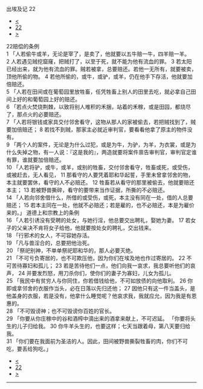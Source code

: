 ﻿





 出埃及记 22




* [<](bible/EXO21.md)
* [22](bible/EXO.md)
* [>](bible/EXO23.md)



 
22赔偿的条例  
1 「人若偷牛或羊，无论是宰了，是卖了，他就要以五牛赔一牛，四羊赔一羊。 
2 人若遇见贼挖窟窿，把贼打了，以至于死，就不能为他有流血的罪。 
3 若太阳已经出来，就为他有流血的罪。贼若被拿，总要赔还。若他一无所有，就要被卖，顶他所偷的物。 
4 若他所偷的，或牛，或驴，或羊，仍在他手下存活，他就要加倍赔还。  
5 「人若在田间或在葡萄园里放牲畜，任凭牲畜上别人的田里去吃，就必拿自己田间上好的和葡萄园上好的赔还。  
6 「若点火焚烧荆棘，以致将别人堆积的禾捆，站着的禾稼，或是田园，都烧尽了，那点火的必要赔还。  
7 「人若将银钱或家具交付邻舍看守，这物从那人的家被偷去，若把贼找到了，贼要加倍赔还； 
8 若找不到贼，那家主必就近审判官，要看看他拿了原主的物件没有。  
9 「两个人的案件，无论是为什么过犯，或是为牛，为驴，为羊，为衣裳，或是为什么失掉之物，有一人说：『这是我的』，两造就要将案件禀告审判官，审判官定谁有罪，谁就要加倍赔还。  
10 「人若将驴，或牛，或羊，或别的牲畜，交付邻舍看守，牲畜或死，或受伤，或被赶去，无人看见， 
11 那看守的人要凭着耶和华起誓，手里未曾拿邻舍的物，本主就要罢休，看守的人不必赔还。 
12 牲畜若从看守的那里被偷去，他就要赔还本主； 
13 若被野兽撕碎，看守的要带来当作证据，所撕的不必赔还。  
14 「人若向邻舍借什么，所借的或受伤，或死，本主没有同在一处，借的人总要赔还； 
15 若本主同在一处，他就不必赔还；若是雇的，也不必赔还，本是为雇价来的。」 道德上和宗教上的条例  
16 「人若引诱没有受聘的处女，与她行淫，他总要交出聘礼，娶她为妻。 
17 若女子的父亲决不肯将女子给他，他就要按处女的聘礼，交出钱来。  
18 「行邪术的女人，不可容她存活。  
19 「凡与兽淫合的，总要把他治死。  
20 「祭祀别神，不单单祭祀耶和华的，那人必要灭绝。  
21 「不可亏负寄居的，也不可欺压他，因为你们在埃及地也作过寄居的。 
22 不可苦待寡妇和孤儿； 
23 若是苦待他们一点，他们向我一哀求，我总要听他们的哀声， 
24 并要发烈怒，用刀杀你们，使你们的妻子为寡妇，儿女为孤儿。  
25 「我民中有贫穷人与你同住，你若借钱给他，不可如放债的向他取利。 
26 你即或拿邻舍的衣服作当头，必在日落以先归还他； 
27 因他只有这一件当盖头，是他盖身的衣服，若是没有，他拿什么睡觉呢？他哀求我，我就应允，因为我是有恩惠的。  
28 「不可毁谤神；也不可毁谤你百姓的官长。  
29 「你要从你庄稼中的谷和酒榨中滴出来的酒拿来献上，不可迟延。 「你要将头生的儿子归给我。 
30 你牛羊头生的，也要这样；七天当跟着母，第八天要归给我。  
31 「你们要在我面前为圣洁的人。因此，田间被野兽撕裂牲畜的肉，你们不可吃，要丢给狗吃。」 
* [<](bible/EXO21.md)
* [22](bible/EXO.md)
* [>](bible/EXO23.md)





---









